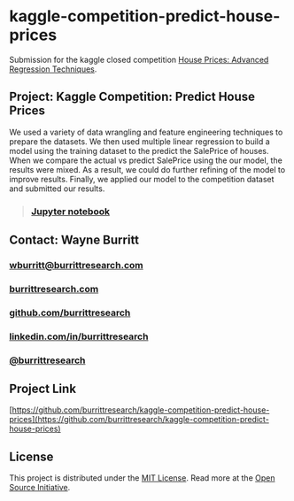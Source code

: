 # kaggle-competition-predict-house-prices

Submission for the kaggle closed competition [House Prices: Advanced Regression Techniques](https://www.kaggle.com/c/house-prices-advanced-regression-techniques/overview 'House Prices: Advanced Regression Techniques').

## Project: Kaggle Competition: Predict House Prices

We used a variety of data wrangling and feature engineering techniques to prepare the datasets. We then used multiple linear regression to build a model using the training dataset to the predict the SalePrice of houses. When we compare the actual vs predict SalePrice using the our model, the results were mixed. As a result, we could do further refining of the model to improve results. Finally, we applied our model to the competition dataset and submitted our results.
    
> ### [Jupyter notebook](https://github.com/burrittresearch/restaurants-johnson-city/blob/master/restaurants-jc-notebook.ipynb 'Notebook')

## Contact: Wayne Burritt

### [wburritt@burrittresearch.com](mailto:wburritt@burrittresearch.com?subject=Info)  
### [burrittresearch.com](https://burrittresearch.com 'Burritt Research Website')  
### [github.com/burrittresearch](https://github.com/burrittresearch 'Burritt Research GitHub')  
### [linkedin.com/in/burrittresearch](https://www.linkedin.com/in/burrittresearch 'Burritt Research LinkedIn')
### [@burrittresearch](https://twitter.com/burrittresearch/ 'Burritt Research Twitter')

## Project Link
[https://github.com/burrittresearch/kaggle-competition-predict-house-prices](https://github.com/burrittresearch/kaggle-competition-predict-house-prices)

## License
This project is distributed under the [MIT License](https://github.com/burrittresearch/restaurants-johnson-city/blob/master/LICENSE.md 'MIT License'). Read more at the [Open Source Initiative](https://opensource.org/licenses/MIT 'Open Source Initiative').
